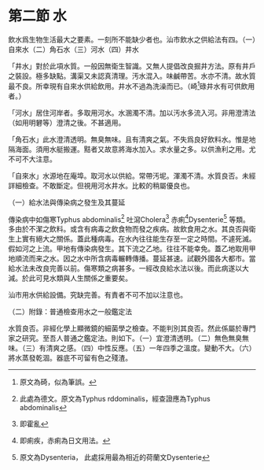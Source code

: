 # 第二節    水

飲水爲生物生活最大之要素。一刻所不能缺少者也。汕市飲水之供給法有四。（一）自來水（二）角石水（三）河水（四）井水

「井水」對於此項水質。一般因無衛生智識。又無人提倡改良掘井方法。原有井戶之裝設。極多缺點。溝渠又未認真清理。汚水混入。味鹹帶苦。水亦不清。故水質最不良。所幸現有自來水供給飲用。井水不過為洗澡而已。（崎[^1]碌井水有可供飲用者。）

「河水」居住河岸者。多取用河水。水溷濁不清。加以汚水多流入河。非用澄清法（如用明礬等）澄清之後。不甚適用。

「角石水」此水澄清透明。無臭無味。且有清爽之氣。不失爲良好飲料水。惟是地隔海面。須用水艇搬運。黠者又故意將海水加入。求水量之多。以供漁利之用。尤不可不大注意。

「自來水」水源地在庵埠。取河水以供給。常帶汚坭。渾濁不清。水質良否。未經詳細檢查。不敢斷定。但視用河水井水。比較的稍屬優良也。

（一）給水法與傳染病之發生及其蔓延

傳染病中如傷寒Typhus abdominalis[^2] 吐瀉Cholera[^3] 赤痢[^4]Dysenterie[^5] 等類。多由於不潔之飲料。或含有病毒之飲食物而發之疾病。故飲食用之水。其良否與衛生上實有絕大之關係。蓋此種病毒。在水內往往能生存至一定之時間。不遽死滅。假如河之上流。甲地有傳染病發生。其下流之乙地。往往不能幸免。蓋乙地取用甲地順流而来之水。因之水中所含病毒輾轉傳播。蔓延甚速。試觀外國各大都市。當給水法未改良完善以前。傷寒類之病甚多。一經改良給水法以後。而此病遂以大減。於此可見水類與人生關係之重要矣。

汕市用水供給設備。究缺完善。有責者不可不加以注意也。

（二）附錄：普通檢查用水之一般鑑定法

水質良否。非經化學上顯微鏡的細菌學之檢查。不能判別其良否。然此係屬於專門家之研究。至吾人普通之鑑定法。則如下。（一）宜澄清透明。（二）無色無臭無味。（三）有清爽之感。（四）中性反應。（五）一年四季之溫度。變動不大。（六）將水蒸發乾涸。器底不可留有色之殘渣。

[^1]: 原文為碕，似為筆誤。

[^2]: 此處為德文。原文為Typhus rddominalis，經查證應為Typhus abdominalis

[^3]: 即霍亂

[^4]: 即痢疾，赤痢為日文用法。

[^5]: 原文為Dysenteria， 此處採用最為相近的荷蘭文Dysenterie